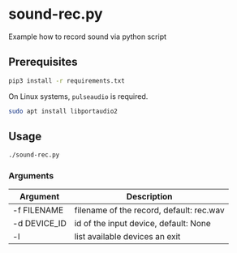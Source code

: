 # sound-rec.py

Example how to record sound via python script

## Prerequisites

```bash
pip3 install -r requirements.txt
```

On Linux systems, `pulseaudio` is required.

```bash
sudo apt install libportaudio2
```

## Usage

```bash
./sound-rec.py
```

### Arguments

| Argument     | Description |
|--------------|-------------|
| -f FILENAME  | filename of the record, default: rec.wav |
| -d DEVICE_ID | id of the input device, default: None |
| -l           | list available devices an exit |
